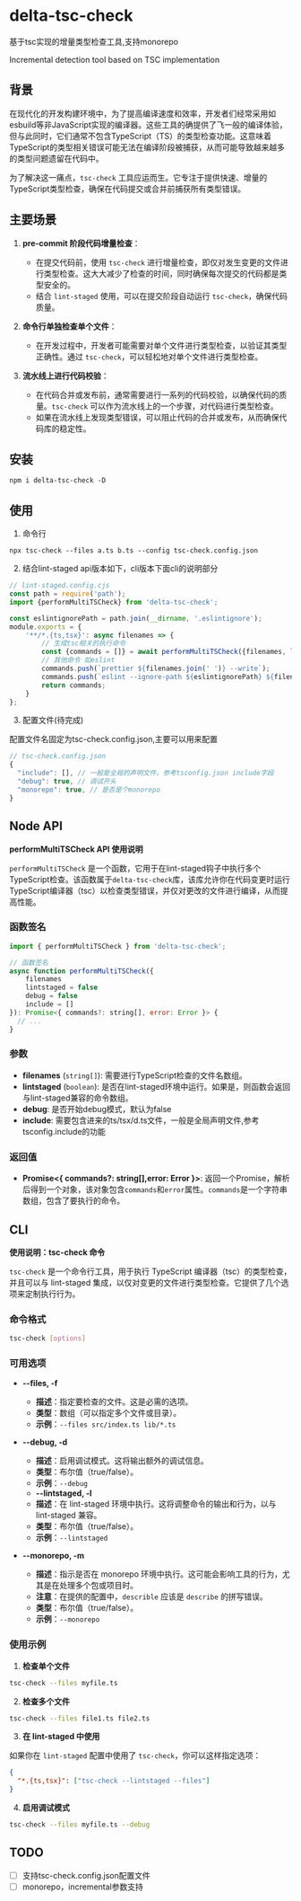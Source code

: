 # delta-tsc-check

基于tsc实现的增量类型检查工具,支持monorepo

Incremental detection tool based on TSC implementation

## 背景

在现代化的开发构建环境中，为了提高编译速度和效率，开发者们经常采用如esbuild等非JavaScript实现的编译器。这些工具的确提供了飞一般的编译体验，但与此同时，它们通常不包含TypeScript（TS）的类型检查功能。这意味着TypeScript的类型相关错误可能无法在编译阶段被捕获，从而可能导致越来越多的类型问题遗留在代码中。

为了解决这一痛点，`tsc-check` 工具应运而生。它专注于提供快速、增量的TypeScript类型检查，确保在代码提交或合并前捕获所有类型错误。

## 主要场景

1. **pre-commit 阶段代码增量检查**：
	* 在提交代码前，使用 `tsc-check` 进行增量检查，即仅对发生变更的文件进行类型检查。这大大减少了检查的时间，同时确保每次提交的代码都是类型安全的。
	* 结合 `lint-staged` 使用，可以在提交阶段自动运行 `tsc-check`，确保代码质量。

2. **命令行单独检查单个文件**：
	* 在开发过程中，开发者可能需要对单个文件进行类型检查，以验证其类型正确性。通过 `tsc-check`，可以轻松地对单个文件进行类型检查。
3. **流水线上进行代码校验**：
	* 在代码合并或发布前，通常需要进行一系列的代码校验，以确保代码的质量。`tsc-check` 可以作为流水线上的一个步骤，对代码进行类型检查。
	* 如果在流水线上发现类型错误，可以阻止代码的合并或发布，从而确保代码库的稳定性。


## 安装

```shell
npm i delta-tsc-check -D
```

## 使用

1. 命令行

```shell
npx tsc-check --files a.ts b.ts --config tsc-check.config.json

```

2. 结合lint-staged
api版本如下，cli版本下面cli的说明部分

```js
// lint-staged.config.cjs
const path = require('path');
import {performMultiTSCheck} from 'delta-tsc-check';

const eslintignorePath = path.join(__dirname, '.eslintignore');
module.exports = {
    '**/*.{ts,tsx}': async filenames => {
        // 生成tsc相关的执行命令
        const {commands = []} = await performMultiTSCheck({filenames, lintstaged: true});
        // 其他命令 如eslint
        commands.push(`prettier ${filenames.join(' ')} --write`);
        commands.push(`eslint --ignore-path ${eslintignorePath} ${filenames.join(' ')} --fix --quiet --cache`);
        return commands;
    }
};

```

3. 配置文件(待完成)

配置文件名固定为tsc-check.config.json,主要可以用来配置
```js
// tsc-check.config.json
{
  "include": [], // 一般是全局的声明文件。参考tsconfig.json include字段
  "debug": true, // 调试开头
  "monorepo": true, // 是否是个monorepo
}
```

## Node API

**performMultiTSCheck API 使用说明**

`performMultiTSCheck` 是一个函数，它用于在lint-staged钩子中执行多个TypeScript检查。该函数属于`delta-tsc-check`库，该库允许你在代码变更时运行TypeScript编译器（tsc）以检查类型错误，并仅对更改的文件进行编译，从而提高性能。

### 函数签名

```javascript
import { performMultiTSCheck } from 'delta-tsc-check';

// 函数签名
async function performMultiTSCheck({
    filenames
    lintstaged = false
    debug = false
    include = []
}): Promise<{ commands?: string[], error: Error }> {
  // ...
}
```

### 参数

- **filenames** (`string[]`): 需要进行TypeScript检查的文件名数组。
- **lintstaged** (`boolean`): 是否在lint-staged环境中运行。如果是，则函数会返回与lint-staged兼容的命令数组。
- **debug**: 是否开始debug模式，默认为false
- **include**: 需要包含进来的ts/tsx/d.ts文件，一般是全局声明文件,参考tsconfig.include的功能

### 返回值

- **Promise<{ commands?: string[],error: Error }>**: 返回一个Promise，解析后得到一个对象，该对象包含`commands`和`error`属性。`commands`是一个字符串数组，包含了要执行的命令。

## CLI

**使用说明：tsc-check 命令**

`tsc-check` 是一个命令行工具，用于执行 TypeScript 编译器（tsc）的类型检查，并且可以与 lint-staged 集成，以仅对变更的文件进行类型检查。它提供了几个选项来定制执行行为。

### 命令格式

```bash
tsc-check [options]
```

### 可用选项

- **--files, -f**
  - **描述**：指定要检查的文件。这是必需的选项。
  - **类型**：数组（可以指定多个文件或目录）。
  - **示例**：`--files src/index.ts lib/*.ts`

- **--debug, -d**
  - **描述**：启用调试模式。这将输出额外的调试信息。
  - **类型**：布尔值（true/false）。
  - **示例**：`--debug`
  - **--lintstaged, -l**
  - **描述**：在 lint-staged 环境中执行。这将调整命令的输出和行为，以与 lint-staged 兼容。
  - **类型**：布尔值（true/false）。
  - **示例**：`--lintstaged`

- **--monorepo, -m**
  - **描述**：指示是否在 monorepo 环境中执行。这可能会影响工具的行为，尤其是在处理多个包或项目时。
  - **注意**：在提供的配置中，`describle` 应该是 `describe` 的拼写错误。
  - **类型**：布尔值（true/false）。
  - **示例**：`--monorepo`

### 使用示例

1. **检查单个文件**

```bash
tsc-check --files myfile.ts
```

2. **检查多个文件**

```bash
tsc-check --files file1.ts file2.ts
```

3. **在 lint-staged 中使用**

如果你在 `lint-staged` 配置中使用了 `tsc-check`，你可以这样指定选项：

```json
{
  "*.{ts,tsx}": ["tsc-check --lintstaged --files"]
}
```

4. **启用调试模式**

```bash
tsc-check --files myfile.ts --debug
```

## TODO
- [ ] 支持tsc-check.config.json配置文件
- [ ] monorepo，incremental参数支持